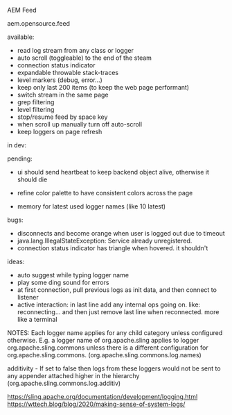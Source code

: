 AEM Feed

aem.opensource.feed


available:
- read log stream from any class or logger
- auto scroll (toggleable) to the end of the steam
- connection status indicator
- expandable throwable stack-traces
- level markers (debug, error...)
- keep only last 200 items (to keep the web page performant)
- switch stream in the same page
- grep filtering
- level filtering
- stop/resume feed by space key
- when scroll up manually turn off auto-scroll
- keep loggers on page refresh

in dev:


pending:
- ui should send heartbeat to keep backend object alive, otherwise it should die

- refine color palette to have consistent colors across the page
- memory for latest used logger names (like 10 latest)


bugs:
- disconnects and become orange when user is logged out due to timeout
- java.lang.IllegalStateException: Service already unregistered.
- connection status indicator has triangle when hovered. it shouldn't

ideas:
- auto suggest while typing logger name
- play some ding sound for errors
- at first connection, pull previous logs as init data, and then connect to listener
- active interaction: in last line add any internal ops going on. like: reconnecting... and then just remove
    last line when reconnected. more like a terminal


NOTES:
Each logger name applies for any child category unless configured otherwise. 
E.g. a logger name of org.apache.sling applies to logger org.apache.sling.commons unless there is a different 
configuration for org.apache.sling.commons. (org.apache.sling.commons.log.names)

additivity - If set to false then logs from these loggers would not be sent to any appender attached higher in the hierarchy (org.apache.sling.commons.log.additiv)



https://sling.apache.org/documentation/development/logging.html
https://wttech.blog/blog/2020/making-sense-of-system-logs/